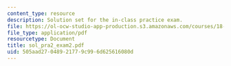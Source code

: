 ```yaml
---
content_type: resource
description: Solution set for the in-class practice exam.
file: https://ol-ocw-studio-app-production.s3.amazonaws.com/courses/18-075-advanced-calculus-for-engineers-fall-2004/505aad27048921779c996d625616080d_sol_pra2_exam2.pdf
file_type: application/pdf
resourcetype: Document
title: sol_pra2_exam2.pdf
uid: 505aad27-0489-2177-9c99-6d625616080d
---
```

